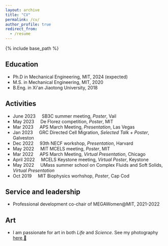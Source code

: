 ```yaml
---
layout: archive
title: "CV"
permalink: /cv/
author_profile: true
redirect_from:
  - /resume
---
```


{% include base_path %}

## Education
* Ph.D in Mechanical Engineering, MIT, 2024 (expected)
* M.S. in Mechanical Engineering, MIT, 2020
* B.Eng. in Xi'an Jiaotong University, 2018

## Activities
* June 2023 &nbsp;&nbsp;&nbsp; SB3C summer meeting, *Poster*, Vail
* May 2023 &nbsp;&nbsp;&nbsp; De Florez competition, *Poster*, MIT
* Mar 2023 &nbsp;&nbsp;&nbsp; APS March Meeting, *Presentation*, Las Vegas
* Jan 2023 &nbsp;&nbsp;&nbsp; GRC Directed Cell Migration, *Selected Talk + Poster*, Galveston
* Dec 2022 &nbsp;&nbsp;&nbsp; 93th NECF workshop, *Presentation*, Harvard
* May 2022 &nbsp;&nbsp;&nbsp; MIT MCELS meeting, *Poster*, MIT
* Mar 2022 &nbsp;&nbsp;&nbsp; APS March Meeting, *Virtual Presentation*, Chicago
* April 2022 &nbsp;&nbsp;&nbsp; MCELS Keystone meeting, *Virtual Poster*, Keystone
* May 2022 &nbsp;&nbsp;&nbsp; UMass summer school on Complex Fluids and Soft Solids, *Virtual Presentation*
* Oct 2019 &nbsp;&nbsp;&nbsp; MIT Biophysics worhshop, *Poster*, Cap Cod
  
## Service and leadership
* Professional development co-chair of MEGAWomen@MIT, 2021-2022

## Art
* I am passionate for art in both *Life* and *Science*. See my photography [here 📸](https://www.instagram.com/photogallery.wenhui/)
